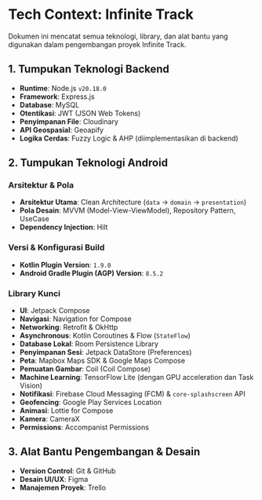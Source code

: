 # Tech Context: Infinite Track

Dokumen ini mencatat semua teknologi, library, dan alat bantu yang digunakan dalam pengembangan proyek Infinite Track.

## 1. Tumpukan Teknologi Backend

-   **Runtime**: Node.js `v20.18.0`
-   **Framework**: Express.js
-   **Database**: MySQL
-   **Otentikasi**: JWT (JSON Web Tokens)
-   **Penyimpanan File**: Cloudinary
-   **API Geospasial**: Geoapify
-   **Logika Cerdas**: Fuzzy Logic & AHP (diimplementasikan di backend)

## 2. Tumpukan Teknologi Android

### Arsitektur & Pola
-   **Arsitektur Utama**: Clean Architecture (`data` -> `domain` -> `presentation`)
-   **Pola Desain**: MVVM (Model-View-ViewModel), Repository Pattern, UseCase
-   **Dependency Injection**: Hilt

### Versi & Konfigurasi Build
-   **Kotlin Plugin Version**: `1.9.0`
-   **Android Gradle Plugin (AGP) Version**: `8.5.2`

### Library Kunci
-   **UI**: Jetpack Compose
-   **Navigasi**: Navigation for Compose
-   **Networking**: Retrofit & OkHttp
-   **Asynchronous**: Kotlin Coroutines & Flow (`StateFlow`)
-   **Database Lokal**: Room Persistence Library
-   **Penyimpanan Sesi**: Jetpack DataStore (Preferences)
-   **Peta**: Mapbox Maps SDK & Google Maps Compose
-   **Pemuatan Gambar**: Coil (Coil Compose)
-   **Machine Learning**: TensorFlow Lite (dengan GPU acceleration dan Task Vision)
-   **Notifikasi**: Firebase Cloud Messaging (FCM) & `core-splashscreen` API
-   **Geofencing**: Google Play Services Location
-   **Animasi**: Lottie for Compose
-   **Kamera**: CameraX
-   **Permissions**: Accompanist Permissions

## 3. Alat Bantu Pengembangan & Desain

-   **Version Control**: Git & GitHub
-   **Desain UI/UX**: Figma
-   **Manajemen Proyek**: Trello
